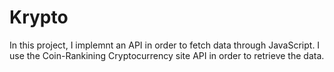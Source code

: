 # Krypto

In this project, I implemnt an API in order to fetch data through JavaScript. I use the Coin-Rankining Cryptocurrency site API in order to retrieve the data. 
